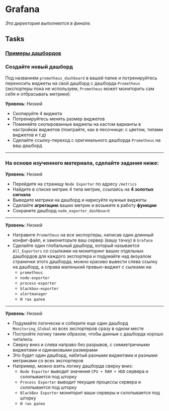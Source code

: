 # Grafana

_Эта директория выполняется в финале._

## Tasks

### [Примеры дашбордов](https://play.grafana.org/dashboards)

### Создайте новый дашборд
Под названием `prometheus_dashboard` в вашей папке и потренируйтесь переносить виджеты на свой дашборд с дашборда `Prometheus` (экспортеры пока не используем, `Prometheus` может мониторить сам себя и отбрасывать метрики):

**Уровень**: Низкий
   - Скопируйте 4 виджета
   - Потренируйтесь менять размер виджетов
   - Поменяйте скопированные виджеты на кастом варианты в настройках виджетов (поиграйте, как в песочнице: с цветом, типами виджетов и т.д)
   - Сделайте ссылку-переход с оригинального дашборда `Prometheus` на ваш дашборд

---

### На основе изученного материала, сделайте задания ниже:
  
**Уровень**: Низкий
   - Перейдите на страницу `Node Exporter` по адресу `/metrics`
   - Найдите в списке метрик 4 типа метрик, ссылаясь на **4 золотых сигнала**
   - Выведите метрики на дашборд и нарисуйте нужные виджеты
   - Сделайте **агрегацию** ваших метрик и возьмите в работу **функции**
   - Сохраните дашборд `node_exporter_dashboard`

---

**Уровень**: Низкий
   - Натравите `Prometheus` на все экспортеры, написав один длинный конфиг-файл, и замониторьте ваш сервер (вашу тачку) в `Grafana`
   - Сделайте один глобальный дашборд, который называется `All_Exporters` со ссылками на мониторинг ваших отдельных дашбордов для каждого экспортера и подумайте над визуалом странички этого дашборда, можно красиво вывести слева ссылку на дашборд, а справа маленький превью-виджет с сылками на:
     - `prometheus`
     - `node-exporter`
     - `process-exporter`
     - `blackbox-exporter`
     - `alertmanager`
     - `И так далее`

---

**Уровень**: Низкий
   - Подумайте логически и соберите еще один дашборд `Monitoring_Global` из всех экспортеров сразу в одном месте
   - Постройте логику таким образом, чтобы данные с дашборда хорошо читались
   - Сверху вниз и слева направо без разрывов, с симметричными виджетами и одинаковыми размерами
   - Это будет один дашборд, набитый разными виджетами и разными метриками со всех экспортеров
   - Например, можно взять логику дашборда сверху вниз:
       - `Node Exporter` выводит значения `CPU + RAM + HDD` сервера и схлопывается под шторку
       - `Process Exporter` выводит текущие процессы сервера и схлопывается под шторку
       - `BlackBox Exporter` мониторит ваши серверы и схлопывается под шторку
       - `И так далее`
